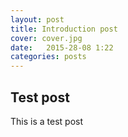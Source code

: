 ```yaml
---
layout: post
title: Introduction post    
cover: cover.jpg
date:   2015-28-08 1:22
categories: posts
---
```


## Test post

This is a test post

